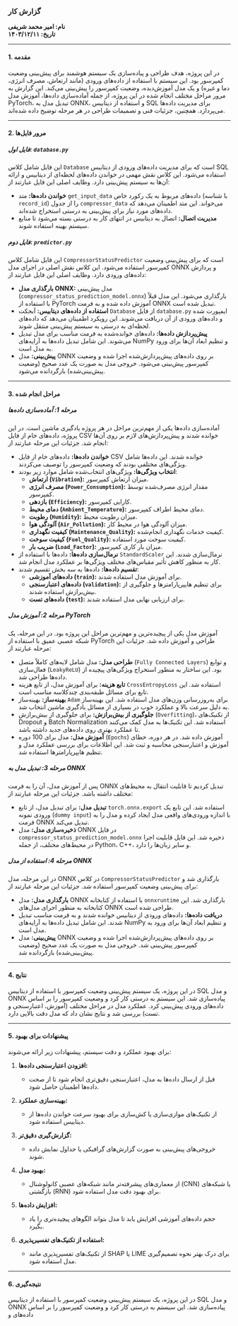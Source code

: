 
### **گزارش کار**
**نام: امیر محمد شریفی**  
**تاریخ: ۱۴۰۳/۱۲/۱۱**

---
#### **1. مقدمه**
در این پروژه، هدف طراحی و پیاده‌سازی یک سیستم هوشمند برای پیش‌بینی وضعیت کمپرسور بود. این سیستم با استفاده از داده‌های ورودی (مانند ارتعاش، مصرف انرژی، دما و غیره) و یک مدل آموزش‌دیده، وضعیت کمپرسور را پیش‌بینی می‌کند. این گزارش به مرور مراحل مختلف انجام شده در این پروژه، از جمله آماده‌سازی داده‌ها، آموزش مدل PyTorch، تبدیل مدل به ONNX، و استفاده از دیتابیس SQL برای مدیریت داده‌ها می‌پردازد. همچنین، جزئیات فنی و تصمیمات طراحی در هر مرحله توضیح داده شده‌اند.

---

#### **2. مرور فایل‌ها**

##### **فایل اول: `database.py`**
این فایل شامل کلاس `Database` است که برای مدیریت داده‌های ورودی از دیتابیس SQL استفاده می‌شود. این کلاس نقش مهمی در خواندن داده‌های لحظه‌ای از دیتابیس و ارائه آن‌ها به سیستم پیش‌بینی دارد. وظایف اصلی این فایل عبارتند از:

- **خواندن داده‌ها:** متد `get_input_data` داده‌های مربوط به یک رکورد خاص (با شناسه `record_id`) را از جدول `compressor_data` می‌خواند. این متد اطمینان می‌دهد که داده‌های مورد نیاز برای پیش‌بینی به درستی استخراج شده‌اند.
- **مدیریت اتصال:** اتصال به دیتابیس در انتهای کار به درستی بسته می‌شود تا منابع سیستم بهینه استفاده شوند.

##### **فایل دوم: `predictor.py`**
این فایل شامل کلاس `CompressorStatusPredictor` است که برای پیش‌بینی وضعیت کمپرسور استفاده می‌شود. این کلاس نقش اصلی در اجرای مدل ONNX و پردازش داده‌های ورودی دارد. وظایف اصلی این فایل عبارتند از:

- **بارگذاری مدل ONNX:** مدل پیش‌بینی (`compressor_status_prediction_model.onnx`) بارگذاری می‌شود. این مدل قبلاً با استفاده از PyTorch آموزش داده شده و به فرمت ONNX تبدیل شده است.
- **استفاده از داده‌های دیتابیس:** آبجکت `Database` از فایل `database.py` ایمپورت شده و داده‌های ورودی از آن دریافت می‌شوند. این رویکرد اطمینان می‌دهد که داده‌های لحظه‌ای به درستی به سیستم پیش‌بینی منتقل شوند.
- **پیش‌پردازش داده‌ها:** داده‌های خوانده‌شده به فرمت مناسب برای مدل تبدیل می‌شوند. این شامل تبدیل داده‌ها به آرایه‌های NumPy و تنظیم ابعاد آن‌ها برای ورود به مدل است.
- **پیش‌بینی:** مدل ONNX بر روی داده‌های پیش‌پردازش‌شده اجرا شده و وضعیت کمپرسور پیش‌بینی می‌شود. خروجی مدل به صورت یک عدد صحیح (وضعیت پیش‌بینی‌شده) بازگردانده می‌شود.

---

#### **3. مراحل انجام شده**

##### **مرحله 1: آماده‌سازی داده‌ها**
آماده‌سازی داده‌ها یکی از مهم‌ترین مراحل در هر پروژه یادگیری ماشین است. در این پروژه، داده‌های خام از فایل CSV خوانده شدند و پیش‌پردازش‌های لازم بر روی آن‌ها انجام شد. جزئیات این مرحله عبارتند از:

- **خواندن داده‌ها:** داده‌های خام از فایل CSV خوانده شدند. این داده‌ها شامل ویژگی‌های مختلفی بودند که وضعیت کمپرسور را توصیف می‌کردند.
- **انتخاب ویژگی‌ها:** ویژگی‌های انتخاب‌شده شامل موارد زیر بودند:
  - **ارتعاش (`Vibration`):** میزان ارتعاش کمپرسور.
  - **مصرف انرژی (`Power_Consumption`):** مقدار انرژی مصرف‌شده توسط کمپرسور.
  - **بازدهی (`Efficiency`):** کارایی کمپرسور.
  - **دمای محیط (`Ambient_Temperature`):** دمای محیط اطراف کمپرسور.
  - **رطوبت (`Humidity`):** میزان رطوبت محیط.
  - **آلودگی هوا (`Air_Pollution`):** میزان آلودگی هوا در محیط کار.
  - **کیفیت نگهداری (`Maintenance_Quality`):** کیفیت خدمات نگهداری انجام‌شده.
  - **کیفیت سوخت (`Fuel_Quality`):** کیفیت سوخت مورد استفاده.
  - **ضریب بار (`Load_Factor`):** میزان بار کاری کمپرسور.
- **نرمال‌سازی داده‌ها:** داده‌ها با استفاده از `StandardScaler` نرمال‌سازی شدند. این کار به منظور کاهش تأثیر مقیاس‌های مختلف ویژگی‌ها بر عملکرد مدل انجام شد.
- **تقسیم داده‌ها:** داده‌ها به سه بخش تقسیم شدند:
  - **داده‌های آموزشی (`train`):** برای آموزش مدل استفاده شدند.
  - **داده‌های اعتبارسنجی (`validation`):** برای تنظیم هایپرپارامترها و جلوگیری از بیش‌برازش استفاده شدند.
  - **داده‌های تست (`test`):** برای ارزیابی نهایی مدل استفاده شدند.

##### **مرحله 2: آموزش مدل PyTorch**
آموزش مدل یکی از پیچیده‌ترین و مهم‌ترین مراحل این پروژه بود. در این مرحله، یک شبکه عصبی عمیق با استفاده از PyTorch طراحی و آموزش داده شد. جزئیات این مرحله عبارتند از:

- **طراحی مدل:** مدل شامل لایه‌های کاملاً متصل (`Fully Connected Layers`) و توابع فعال‌سازی (`LeakyReLU`) بود. این ساختار به منظور استخراج ویژگی‌های پیچیده از داده‌ها طراحی شد.
- **تابع هزینه:** برای آموزش مدل، از تابع هزینه `CrossEntropyLoss` استفاده شد. این تابع برای مسائل طبقه‌بندی چندکلاسه مناسب است.
- **بهینه‌ساز:** بهینه‌ساز `Adam` برای به‌روزرسانی وزن‌های مدل استفاده شد. این بهینه‌ساز به دلیل سرعت بالا و عملکرد خوب در بسیاری از مسائل یادگیری ماشین انتخاب شد.
- **جلوگیری از بیش‌برازش:** برای جلوگیری از بیش‌برازش (`Overfitting`)، از تکنیک‌های Dropout و Batch Normalization استفاده شد. این تکنیک‌ها به مدل کمک می‌کنند تا عملکرد بهتری روی داده‌های جدید داشته باشد.
- **آموزش مدل:** مدل برای 100 دوره (`Epochs`) آموزش داده شد. در هر دوره، خطای آموزش و اعتبارسنجی محاسبه و ثبت شد. این اطلاعات برای بررسی عملکرد مدل و تنظیم هایپرپارامترها استفاده شد.

##### **مرحله 3: تبدیل مدل به ONNX**
پس از آموزش مدل، آن را به فرمت ONNX تبدیل کردیم تا قابلیت انتقال به محیط‌های مختلف داشته باشد. جزئیات این مرحله عبارتند از:

- **تبدیل مدل:** برای تبدیل مدل، از تابع `torch.onnx.export` استفاده شد. این تابع یک ورودی نمونه (`dummy input`) با اندازه ورودی‌های واقعی مدل ایجاد کرده و مدل را به فرمت ONNX تبدیل می‌کند.
- **ذخیره‌سازی مدل:** مدل ONNX در فایل `compressor_status_prediction_model.onnx` ذخیره شد. این فایل قابلیت اجرا در محیط‌های مختلف، از جمله Python، C++، و سایر زبان‌ها را دارد.

##### **مرحله 4: استفاده از مدل ONNX**
در این مرحله، مدل ONNX در کلاس `CompressorStatusPredictor` بارگذاری شد و برای پیش‌بینی وضعیت کمپرسور استفاده شد. جزئیات این مرحله عبارتند از:

- **بارگذاری مدل:** مدل ONNX با استفاده از کتابخانه `onnxruntime` بارگذاری شد. این کتابخانه به منظور اجرای مدل‌های ONNX طراحی شده است.
- **دریافت داده‌ها:** داده‌های ورودی از دیتابیس خوانده شدند و به فرمت مناسب تبدیل شدند. این شامل تبدیل داده‌ها به آرایه‌های NumPy و تنظیم ابعاد آن‌ها برای ورود به مدل است.
- **پیش‌بینی:** مدل ONNX بر روی داده‌های پیش‌پردازش‌شده اجرا شده و وضعیت کمپرسور پیش‌بینی شد. خروجی مدل به صورت یک عدد صحیح (وضعیت پیش‌بینی‌شده) بازگردانده شد.

---

#### **4. نتایج**
در این پروژه، یک سیستم پیش‌بینی وضعیت کمپرسور با استفاده از دیتابیس SQL و مدل ONNX پیاده‌سازی شد. این سیستم به درستی کار کرد و وضعیت کمپرسور را بر اساس داده‌های ورودی پیش‌بینی کرد. عملکرد مدل در مراحل مختلف (آموزش، اعتبارسنجی و تست) بررسی شد و نتایج نشان داد که مدل دقت بالایی دارد.

---

#### **5. پیشنهادات برای بهبود**
برای بهبود عملکرد و دقت سیستم، پیشنهادات زیر ارائه می‌شوند:

1. **افزودن اعتبارسنجی داده‌ها:**
   - قبل از ارسال داده‌ها به مدل، اعتبارسنجی دقیق‌تری انجام شود تا از صحت داده‌ها اطمینان حاصل شود.

2. **بهینه‌سازی عملکرد:**
   - از تکنیک‌های موازی‌سازی یا کش‌سازی برای بهبود سرعت خواندن داده‌ها از دیتابیس استفاده شود.

3. **گزارش‌گیری دقیق‌تر:**
   - خروجی‌های پیش‌بینی به صورت گزارش‌های گرافیکی یا جداول نمایش داده شوند.

4. **بهبود مدل:**
   - از معماری‌های پیشرفته‌تر مانند شبکه‌های عصبی کانولوشنال (CNN) یا شبکه‌های بازگشتی (RNN) برای بهبود دقت مدل استفاده شود.

5. **افزایش داده‌ها:**
   - حجم داده‌های آموزشی افزایش یابد تا مدل بتواند الگوهای پیچیده‌تری را یاد بگیرد.

6. **استفاده از تکنیک‌های تفسیرپذیری:**
   - از تکنیک‌های تفسیرپذیری مانند SHAP یا LIME برای درک بهتر نحوه تصمیم‌گیری مدل استفاده شود.

---

#### **6. نتیجه‌گیری**
در این پروژه، یک سیستم پیش‌بینی وضعیت کمپرسور با استفاده از دیتابیس SQL و مدل ONNX پیاده‌سازی شد. این سیستم به درستی کار کرد و وضعیت کمپرسور را بر اساس داده‌های و